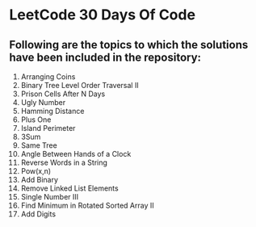# LeetCode 30 Days Of Code

## Following are the topics to which the solutions have been included in the repository:
1. Arranging Coins
2. Binary Tree Level Order Traversal II
3. Prison Cells After N Days
4. Ugly Number
5. Hamming Distance
6. Plus One
7. Island Perimeter
8. 3Sum
13. Same Tree
14. Angle Between Hands of a Clock
15. Reverse Words in a String
16. Pow(x,n)
19. Add Binary
20. Remove Linked List Elements
23. Single Number III
25. Find Minimum in Rotated Sorted Array II
26. Add Digits
